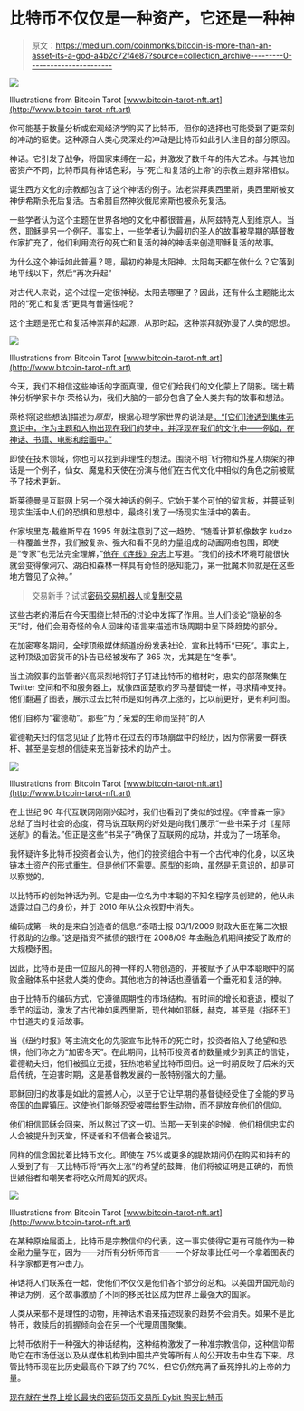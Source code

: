 # 比特币不仅仅是一种资产，它还是一种神

> 原文：<https://medium.com/coinmonks/bitcoin-is-more-than-an-asset-its-a-god-a4b2c72f4e87?source=collection_archive---------0----------------------->

![](img/e5a92978b29d75efe9ca0e47335235b2.png)

Illustrations from Bitcoin Tarot [www.bitcoin-tarot-nft.art](http://www.bitcoin-tarot-nft.art)

你可能基于数量分析或宏观经济学购买了比特币，但你的选择也可能受到了更深刻的冲动的驱使。这种源自人类心灵深处的冲动是比特币如此引人注目的部分原因。

神话。它引发了战争，将国家束缚在一起，并激发了数千年的伟大艺术。与其他加密资产不同，比特币具有神话色彩，与“死亡和复活的上帝”的宗教主题非常相似。

诞生西方文化的宗教都包含了这个神话的例子。法老崇拜奥西里斯，奥西里斯被女神伊希斯杀死后复活。古希腊自然神狄俄尼索斯也被杀死复活。

一些学者认为这个主题在世界各地的文化中都很普遍，从阿兹特克人到维京人。当然，耶稣是另一个例子。事实上，一些学者认为最初的圣人的故事被早期的基督教作家扩充了，他们利用流行的死亡和复活的神的神话来创造耶稣复活的故事。

为什么这个神话如此普遍？嗯，最初的神是太阳神。太阳每天都在做什么？它落到地平线以下，然后“再次升起”

对古代人来说，这个过程一定很神秘。太阳去哪里了？因此，还有什么主题能比太阳的“死亡和复活”更具有普遍性呢？

这个主题是死亡和复活神崇拜的起源，从那时起，这种崇拜就弥漫了人类的思想。

![](img/0503e0a2105f0fb02a03b83c131df6b7.png)

Illustrations from Bitcoin Tarot [www.bitcoin-tarot-nft.art](http://www.bitcoin-tarot-nft.art)

今天，我们不相信这些神话的字面真理，但它们给我们的文化蒙上了阴影。瑞士精神分析学家卡尔·荣格认为，我们大脑的一部分包含了全人类共有的故事和想法。

荣格将[这些想法]描述为*原型*，根据心理学家世界的说法是[。“[它们]渗透到集体无意识中，作为主题和人物出现在我们的梦中，并浮现在我们的文化中——例如，在神话、书籍、电影和绘画中。”](https://www.psychologistworld.com/cognitive/carl-jung-analytical-psychology)

即使在技术领域，你也可以找到非理性的想法。围绕不明飞行物和外星人绑架的神话是一个例子，仙女、魔鬼和天使在扮演与他们在古代文化中相似的角色之前被赋予了技术更新。

斯莱德曼是互联网上另一个强大神话的例子。它始于某个可怕的留言板，并蔓延到现实生活中人们的恐惧和思想中，最终引发了一场现实生活中的袭击。

作家埃里克·戴维斯早在 1995 年就注意到了这一趋势。“随着计算机像数字 kudzo 一样覆盖世界，我们被复杂、强大和看不见的力量组成的动画网络包围，即使是“专家”也无法完全理解，”[他在《连线》杂志](https://techgnosis.com/technopagans/)上写道。“我们的技术环境可能很快就会变得像洞穴、湖泊和森林一样具有奇怪的感知能力，第一批魔术师就是在这些地方瞥见了众神。”

> 交易新手？试试[密码交易机器人](/coinmonks/crypto-trading-bot-c2ffce8acb2a)或[复制交易](/coinmonks/top-10-crypto-copy-trading-platforms-for-beginners-d0c37c7d698c)

这些古老的滞后在今天围绕比特币的讨论中发挥了作用。当人们谈论“隐秘的冬天”时，他们会用奇怪的令人回味的语言来描述市场周期中呈下降趋势的部分。

在加密寒冬期间，全球顶级媒体频道纷纷发表社论，宣称比特币“已死”。事实上，这种顶级加密货币的讣告已经被发布了 365 次，尤其是在“冬季”。

当主流叙事的监管者兴高采烈地将钉子钉进比特币的棺材时，忠实的部落聚集在 Twitter 空间和不和服务器上，就像四面楚歌的罗马基督徒一样，寻求精神支持。他们翻遍了图表，展示过去比特币是如何再次上涨的，比以前更好，更有利可图。

他们自称为“霍德勒”。那些“为了亲爱的生命而坚持”的人

霍德勒夫妇的信念见证了比特币在过去的市场崩盘中的经历，因为你需要一群铁杆、甚至是妄想的信徒来充当新技术的助产士。

![](img/710e88503c7d5ec2065444b4b51f656b.png)

Illustrations from Bitcoin Tarot [www.bitcoin-tarot-nft.art](http://www.bitcoin-tarot-nft.art)

在上世纪 90 年代互联网刚刚兴起时，我们也看到了类似的过程。《辛普森一家》总结了当时社会的态度，荷马说互联网的好处是向我们展示“一些书呆子对《星际迷航》的看法。”但正是这些“书呆子”确保了互联网的成功，并成为了一场革命。

我怀疑许多比特币投资者会认为，他们的投资组合中有一个古代神的化身，以区块链本土资产的形式重生。但是他们不需要。原型的影响，虽然是无意识的，却是可以察觉的。

以比特币的创始神话为例。它是由一位名为中本聪的不知名程序员创建的，他从未透露过自己的身份，并于 2010 年从公众视野中消失。

编码成第一块的是来自创造者的信息:“泰晤士报 03/1/2009 财政大臣在第二次银行救助的边缘。”这是指资不抵债的银行在 2008/09 年金融危机期间接受了政府的大规模纾困。

因此，比特币是由一位超凡的神一样的人物创造的，并被赋予了从中本聪眼中的腐败金融体系中拯救人类的使命。其他地方的神话也遵循着一个垂死和复活的神。

由于比特币的编码方式，它遵循周期性的市场结构。有时间的增长和衰退，模拟了季节的运动，激发了古代神如奥西里斯，现代神如耶稣，赫克，甚至是《指环王》中甘道夫的复活故事。

当《纽约时报》等主流文化的先驱宣布比特币的死亡时，投资者陷入了绝望和恐惧，他们称之为“加密冬天”。在此期间，比特币投资者的数量减少到真正的信徒，霍德勒夫妇，他们被孤立无援，狂热地希望比特币回归。这一时期反映了后来的天启传统，在迫害时期，这是基督教发展的一股特别强大的力量。

耶稣回归的故事是如此的震撼人心，以至于它让早期的基督徒经受住了全能的罗马帝国的血腥镇压。这使他们能够忍受被喂给野生动物，而不是放弃他们的信仰。

他们相信耶稣会回来，所以熬过了这一切。当那一天到来的时候，他们相信忠实的人会被提升到天堂，怀疑者和不信者会被诅咒。

同样的信念困扰着比特币文化。即使在 75%或更多的提款期间仍在购买和持有的人受到了有一天比特币将“再次上涨”的希望的鼓舞，他们将被证明是正确的，而愤世嫉俗者和嘲笑者将吃众所周知的灰烬。

![](img/9cf01b88411583b418b1a0a65ff74243.png)

Illustrations from Bitcoin Tarot [www.bitcoin-tarot-nft.art](http://www.bitcoin-tarot-nft.art)

在某种原始层面上，比特币是宗教信仰的代表，这一事实使得它更有可能作为一种金融力量存在，因为——对所有分析师而言——一个好故事比任何一个拿着图表的科学家都更有冲击力。

神话将人们联系在一起，使他们不仅仅是他们各个部分的总和。以美国开国元勋的神话为例，这个故事激励了不同的移民社区成为世界上最强大的国家。

人类从来都不是理性的动物，用神话术语来描述现象的趋势不会消失。如果不是比特币，救赎后的抓握倾向会在另一个代理周围聚集。

比特币依附于一种强大的神话结构，这种结构激发了一种准宗教信仰，这种信仰帮助它在市场低迷以及从媒体机构到中国共产党等所有人的公开攻击中生存下来。尽管比特币现在比历史最高价下跌了约 70%，但它仍然充满了垂死挣扎的上帝的力量。

[现在就在世界上增长最快的密码货币交易所 Bybit 购买比特币](http://www.bybit.com)